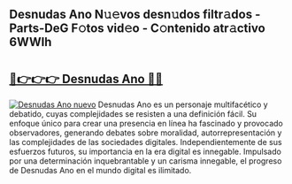 ## Desnudas Ano N𝚞𝚎vos desn𝚞dos filtr𝚊dos - Parts-DeG F𝚘tos vid𝚎o - C𝚘ntenido atr𝚊ctivo 6WWIh

# <h2><a href="http://mbc7wd.tromn.icu/?c=Desnudas+Ano">🔗👉👉👉 Desnudas Ano 🔗🔗</a></h2>

[![Desnudas Ano nuevo](https://i.imgur.com/pEAQMta.gif)](http://mbc7wd.tromn.icu/?c=Desnudas+Ano)
Desnudas Ano es un personaje multifacético y debatido, cuyas complejidades se resisten a una definición fácil.  Su enfoque único para crear una presencia en línea ha fascinado y provocado observadores, generando debates sobre moralidad, autorrepresentación y las complejidades de las sociedades digitales. Independientemente de sus esfuerzos futuros, su importancia en la era digital es innegable. Impulsado por una determinación inquebrantable y un carisma innegable, el progreso de Desnudas Ano en el mundo digital es ilimitado.
